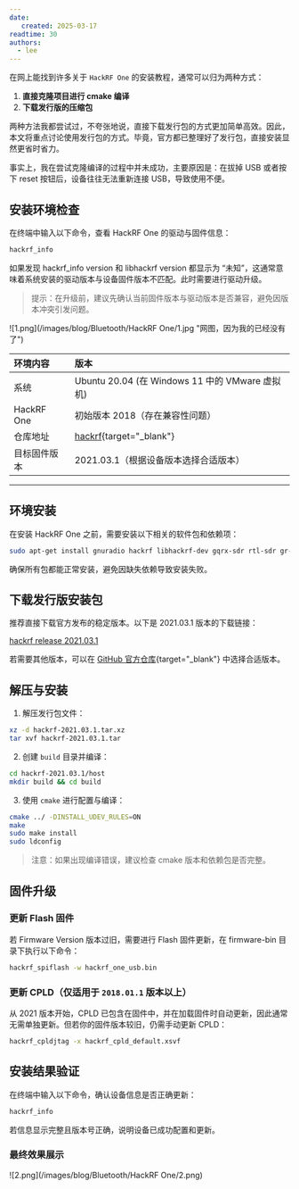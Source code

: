 ```yaml
---
date:
   created: 2025-03-17
readtime: 30
authors:
  - lee
---
```


在网上能找到许多关于 `HackRF One` 的安装教程，通常可以归为两种方式：  
1. **直接克隆项目进行 cmake 编译**  
2. **下载发行版的压缩包**  

两种方法我都尝试过，不夸张地说，直接下载发行包的方式更加简单高效。因此，本文将重点讨论使用发行包的方式。毕竟，官方都已整理好了发行包，直接安装显然更省时省力。  

事实上，我在尝试克隆编译的过程中并未成功，主要原因是：在拔掉 USB 或者按下 reset 按钮后，设备往往无法重新连接 USB，导致使用不便。  

<!-- more -->

## 安装环境检查

在终端中输入以下命令，查看 HackRF One 的驱动与固件信息：

```bash
hackrf_info
```

如果发现 hackrf_info version 和 libhackrf version 都显示为 “未知”，这通常意味着系统安装的驱动版本与设备固件版本不匹配。此时需要进行驱动升级。

> 提示：在升级前，建议先确认当前固件版本与驱动版本是否兼容，避免因版本冲突引发问题。

![1.png](/images/blog/Bluetooth/HackRF One/1.jpg "网图，因为我的已经没有了")

|环境内容|版本|
|:-|:-|
|系统|Ubuntu 20.04 (在 Windows 11 中的 VMware 虚拟机)|
|HackRF One|初始版本 2018（存在兼容性问题）|
|仓库地址|[hackrf](https://github.com/greatscottgadgets/hackrf){target="_blank"}|
|目标固件版本|2021.03.1（根据设备版本选择合适版本）|

***

## 环境安装

在安装 HackRF One 之前，需要安装以下相关的软件包和依赖项：

```bash
sudo apt-get install gnuradio hackrf libhackrf-dev gqrx-sdr rtl-sdr gr-osmosdr osmo-sdr libusb-1.0
```

确保所有包都能正常安装，避免因缺失依赖导致安装失败。

## 下载发行版安装包

推荐直接下载官方发布的稳定版本。以下是 2021.03.1 版本的下载链接：

[hackrf release 2021.03.1](https://github.com/greatscottgadgets/hackrf/releases/download/v2021.03.1/hackrf-2021.03.1.tar.xz)

若需要其他版本，可以在 [GitHub 官方仓库](https://github.com/greatscottgadgets/hackrf/releases){target="_blank"} 中选择合适版本。

## 解压与安装

1. 解压发行包文件：

```bash
xz -d hackrf-2021.03.1.tar.xz
tar xvf hackrf-2021.03.1.tar
```

2. 创建 `build` 目录并编译：

```bash
cd hackrf-2021.03.1/host
mkdir build && cd build
```

3. 使用 `cmake` 进行配置与编译：

```bash
cmake ../ -DINSTALL_UDEV_RULES=ON
make
sudo make install
sudo ldconfig
```
> 注意：如果出现编译错误，建议检查 cmake 版本和依赖包是否完整。

## 固件升级

### 更新 Flash 固件

若 Firmware Version 版本过旧，需要进行 Flash 固件更新，在 firmware-bin 目录下执行以下命令：

```bash
hackrf_spiflash -w hackrf_one_usb.bin
```

### 更新 CPLD（仅适用于 `2018.01.1` 版本以上）

从 2021 版本开始，CPLD 已包含在固件中，并在加载固件时自动更新，因此通常无需单独更新。但若你的固件版本较旧，仍需手动更新 CPLD：

```bash
hackrf_cpldjtag -x hackrf_cpld_default.xsvf
```

## 安装结果验证

在终端中输入以下命令，确认设备信息是否正确更新：

```bash
hackrf_info
```

若信息显示完整且版本号正确，说明设备已成功配置和更新。

### 最终效果展示

![2.png](/images/blog/Bluetooth/HackRF One/2.png)